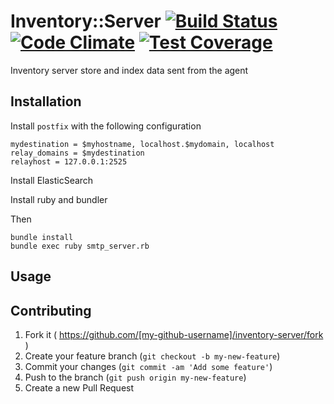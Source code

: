 # Inventory::Server  [![Build Status](https://travis-ci.org/Filirom1/inventory.svg?branch=master)](https://travis-ci.org/Filirom1/inventory) [![Code Climate](https://codeclimate.com/github/Filirom1/inventory/badges/gpa.svg)](https://codeclimate.com/github/Filirom1/inventory) [![Test Coverage](https://codeclimate.com/github/Filirom1/inventory/badges/coverage.svg)](https://codeclimate.com/github/Filirom1/inventory)

Inventory server store and index data sent from the agent

## Installation

Install `postfix` with the following configuration

	mydestination = $myhostname, localhost.$mydomain, localhost
	relay_domains = $mydestination
	relayhost = 127.0.0.1:2525

Install ElasticSearch

Install ruby and bundler

Then

	bundle install
	bundle exec ruby smtp_server.rb


## Usage


## Contributing

1. Fork it ( https://github.com/[my-github-username]/inventory-server/fork )
2. Create your feature branch (`git checkout -b my-new-feature`)
3. Commit your changes (`git commit -am 'Add some feature'`)
4. Push to the branch (`git push origin my-new-feature`)
5. Create a new Pull Request
